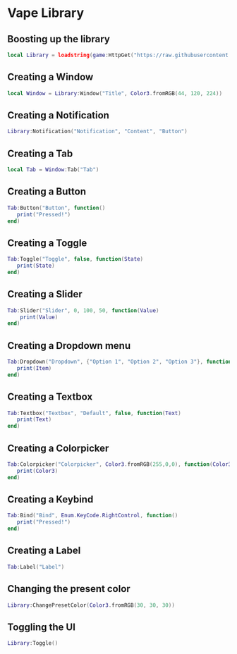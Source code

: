 # Vape Library

## Boosting up the library
```lua
local Library = loadstring(game:HttpGet("https://raw.githubusercontent.com/Random-Nooby/Projects/main/Libraries/Vape/Source.lua"))()
```

## Creating a Window
```lua
local Window = Library:Window("Title", Color3.fromRGB(44, 120, 224))
```

## Creating a Notification
```lua
Library:Notification("Notification", "Content", "Button")
```

## Creating a Tab
```lua
local Tab = Window:Tab("Tab")
```

## Creating a Button
```lua
Tab:Button("Button", function()
   print("Pressed!")
end)
```

## Creating a Toggle
```lua
Tab:Toggle("Toggle", false, function(State)
   print(State)
end)
```

## Creating a Slider
```lua
Tab:Slider("Slider", 0, 100, 50, function(Value)
    print(Value)
end)
```

## Creating a Dropdown menu
```lua
Tab:Dropdown("Dropdown", {"Option 1", "Option 2", "Option 3"}, function(Item)
   print(Item)
end)
```

## Creating a Textbox
```lua
Tab:Textbox("Textbox", "Default", false, function(Text)
   print(Text)
end)
```

## Creating a Colorpicker
```lua
Tab:Colorpicker("Colorpicker", Color3.fromRGB(255,0,0), function(Color3)
   print(Color3)
end)
```

## Creating a Keybind
```lua
Tab:Bind("Bind", Enum.KeyCode.RightControl, function()
   print("Pressed!")
end)
```

## Creating a Label
```lua
Tab:Label("Label")
```

## Changing the present color
```lua
Library:ChangePresetColor(Color3.fromRGB(30, 30, 30))
```

## Toggling the UI
```lua
Library:Toggle()
```
